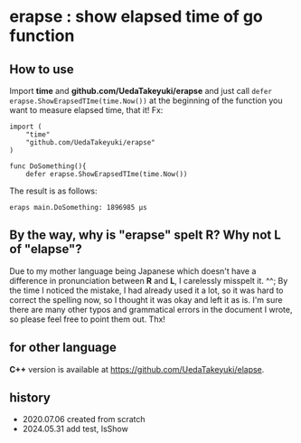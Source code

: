 # erapse : show elapsed time of go function

## How to use

Import **time** and **github.com/UedaTakeyuki/erapse** and just call ```defer erapse.ShowErapsedTIme(time.Now())``` at the beginning of the function you want to measure elapsed time, that it! Fx:

```
import (
	"time"
	"github.com/UedaTakeyuki/erapse"
)

func DoSomething(){
	defer erapse.ShowErapsedTIme(time.Now())
```

The result is as follows:

```
eraps main.DoSomething: 1896985 μs
```

## By the way, why is "erapse" spelt R? Why not L of "elapse"?
Due to my mother language being Japanese which doesn't have a difference in pronunciation between **R** and **L**, I carelessly misspelt it. ^^;
By the time I noticed the mistake, I had already used it a lot, so it was hard to correct the spelling now, so I thought it was okay and left it as is.
I'm sure there are many other typos and grammatical errors in the document I wrote, so please feel free to point them out. Thx!

## for other language
**C++** version is available at https://github.com/UedaTakeyuki/elapse.

## history
- 2020.07.06 created from scratch
- 2024.05.31 add test, IsShow
